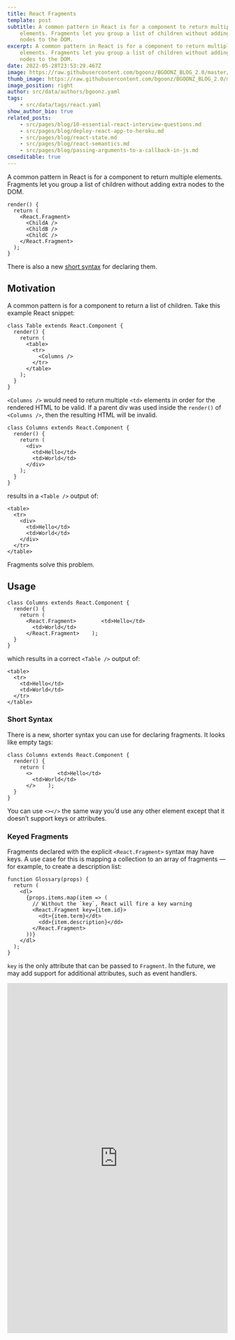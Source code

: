 ```yaml
---
title: React Fragments
template: post
subtitle: A common pattern in React is for a component to return multiple
    elements. Fragments let you group a list of children without adding extra
    nodes to the DOM.
excerpt: A common pattern in React is for a component to return multiple
    elements. Fragments let you group a list of children without adding extra
    nodes to the DOM.
date: 2022-05-28T23:53:29.467Z
image: https://raw.githubusercontent.com/bgoonz/BGOONZ_BLOG_2.0/master/static/images/react.jpg?raw=true
thumb_image: https://raw.githubusercontent.com/bgoonz/BGOONZ_BLOG_2.0/master/static/images/react.jpg?raw=true
image_position: right
author: src/data/authors/bgoonz.yaml
tags:
    - src/data/tags/react.yaml
show_author_bio: true
related_posts:
    - src/pages/blog/10-essential-react-interview-questions.md
    - src/pages/blog/deploy-react-app-to-heroku.md
    - src/pages/blog/react-state.md
    - src/pages/blog/react-semantics.md
    - src/pages/blog/passing-arguments-to-a-callback-in-js.md
cmseditable: true
---
```

A common pattern in React is for a component to return multiple elements. Fragments let you group a list of children without adding extra nodes to the DOM.

```
render() {
  return (
    <React.Fragment>
      <ChildA />
      <ChildB />
      <ChildC />
    </React.Fragment>
  );
}
```

There is also a new [short syntax](https://reactjs.org/docs/fragments.html#short-syntax) for declaring them.

## [](https://reactjs.org/docs/fragments.html#motivation)Motivation

A common pattern is for a component to return a list of children. Take this example React snippet:

```
class Table extends React.Component {
  render() {
    return (
      <table>
        <tr>
          <Columns />
        </tr>
      </table>
    );
  }
}
```

`<Columns />` would need to return multiple `<td>` elements in order for the rendered HTML to be valid. If a parent div was used inside the `render()` of `<Columns />`, then the resulting HTML will be invalid.

```
class Columns extends React.Component {
  render() {
    return (
      <div>
        <td>Hello</td>
        <td>World</td>
      </div>
    );
  }
}
```

results in a `<Table />` output of:

```
<table>
  <tr>
    <div>
      <td>Hello</td>
      <td>World</td>
    </div>
  </tr>
</table>
```

Fragments solve this problem.

## [](https://reactjs.org/docs/fragments.html#usage)Usage

```
class Columns extends React.Component {
  render() {
    return (
      <React.Fragment>        <td>Hello</td>
        <td>World</td>
      </React.Fragment>    );
  }
}
```

which results in a correct `<Table />` output of:

```
<table>
  <tr>
    <td>Hello</td>
    <td>World</td>
  </tr>
</table>
```

### [](https://reactjs.org/docs/fragments.html#short-syntax)Short Syntax

There is a new, shorter syntax you can use for declaring fragments. It looks like empty tags:

```
class Columns extends React.Component {
  render() {
    return (
      <>        <td>Hello</td>
        <td>World</td>
      </>    );
  }
}
```

You can use `<></>` the same way you’d use any other element except that it doesn’t support keys or attributes.

### [](https://reactjs.org/docs/fragments.html#keyed-fragments)Keyed Fragments

Fragments declared with the explicit `<React.Fragment>` syntax may have keys. A use case for this is mapping a collection to an array of fragments — for example, to create a description list:

```
function Glossary(props) {
  return (
    <dl>
      {props.items.map(item => (
        // Without the `key`, React will fire a key warning
        <React.Fragment key={item.id}>
          <dt>{item.term}</dt>
          <dd>{item.description}</dd>
        </React.Fragment>
      ))}
    </dl>
  );
}
```

`key` is the only attribute that can be passed to `Fragment`. In the future, we may add support for additional attributes, such as event handlers.

<iframe height="800" style="width: 100%;" scrolling="no" title="Example: Fragments" src="https://codepen.io/bgoonz/embed/VwQQWyV?default-tab=html%2Cresult" frameborder="no" loading="lazy" allowtransparency="true" allowfullscreen="true">
</iframe>

